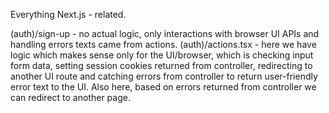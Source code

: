Everything Next.js - related.

(auth)/sign-up - no actual logic, only interactions with browser UI APIs and handling errors texts came from actions.
(auth)/actions.tsx - here we have logic which makes sense only for the UI/browser, which is checking input form data, setting session cookies returned from controller, redirecting to another UI route and catching errors from controller to return user-friendly error text to the UI.
Also here, based on errors returned from controller we can redirect to another page.